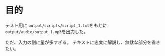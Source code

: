 # 目的

テスト用に `output/scripts/script_1.txt`をもとに
`output/audio/output_1.mp3`を出力した。

ただ、入力の割に量が多すぎる。
テキストに忠実に解説し、無駄な部分を省きたい。
